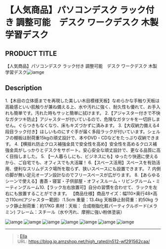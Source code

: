# 【人気商品】パソコンデスク ラック付き 調整可能　デスク ワークデスク 木製 学習デスク


## PRODUCT TITLE 

【人気商品】パソコンデスク ラック付き 調整可能　デスク ワークデスク 木製 学習デスク![iamge](https://b2bfiles1.gigab2b.cn/image/wkseller/301/20211008_c11575bb702ed9923f3b503c7349fd59.jpg)

## Description

1.【木目の立体感までを再現した美しい木目模様天板】なめらかな手触り天板は高級感といい肌触りが兼ね備える上、水や汚れに強く、耐久性も優れて、お手入れも簡単です。汚れた時もサッと簡単に拭けます。
2.【アジャスター付きで不快なガタツキ防止】アジャスターが付いているので、危険なガタツキを一切許しません。ぐらつきもなくなり、床もキズづかずに済みます。
3.【大収納力備える4段目ラック付き】ほしいものにすぐ手が届く多段ラックが付いています。シェルフの棚板は耐荷重15kgの頑丈設計で、本やDVD・CDなどをたっぷり収納できます。
4.【横揺れ防止クロス補強金具で安全性を高め】安全性を高めるクロス補強金具がしっかりとデスクをサポート。安心安全な頑丈設計で、更なる品質に高く目指しました。
5. 【一人暮らしにも、ビジネスにも】ゆったり快適に使えるから、ご自宅でも、オフィスでも大活躍！
6.【スペース活用】スペースを有効活用、便利なスリムデスク場所を取らず、狭いスペースにも設置できます。
7. 内側の脚が無い足元オープン設計なのでフリースペースが広がります。
8.【あらゆるシーンで使える】書斎・寝室・子供部屋・オフィスルーム・リビングルーム・ミーティングルーム10.【ラック左右放置可】自分の習慣を合わせて、ラックを左右にも放置することができます。
【商品仕様】商品サイズ：幅110×奥行48×高さ110cm(アジャスター範囲）:1.5cm 重量：13.4kg    天板静止耐荷重：約50kg  ラック静止耐荷重：約17KG 素材：天板： 合成樹脂化粧パーティクルボード(メラミン) フレーム：スチール（水や汚れ、摩擦に強い粉体塗装）

![iamge](https://b2bfiles1.gigab2b.cn/image/wkseller/301/20240118_1adea1b57bfcfd7fe941c5f77cab2c8d.jpg)
![iamge](https://b2bfiles1.gigab2b.cn/image/wkseller/301/20211008_59d68584b7ec495f860e00ff9b6467b7.jpg)
![iamge](https://b2bfiles1.gigab2b.cn/image/wkseller/301/20211008_0c4d3b800388c71c1c0c48784bbd36cd.jpg)
![iamge](https://b2bfiles1.gigab2b.cn/image/wkseller/301/20211008_07d1ebd25eec50dad4c092a05b42511c.jpg)
![iamge](https://b2bfiles1.gigab2b.cn/image/wkseller/301/20211008_e0ddff2c58ecbe89f6400983b7e3d3f5.jpg)
![iamge](https://b2bfiles1.gigab2b.cn/image/wkseller/301/20211008_1582dc1af243d9b81c0c5fa07c769bc0.jpg)
![iamge](https://b2bfiles1.gigab2b.cn/image/wkseller/301/20211008_dd8a9193a33a750098b2484a2e8b85a0.jpg)


---

> : [Ella](https://blog.jp.amzshop.net/)  
> URL: https://blog.jp.amzshop.net/high_rated/n512-wf291562caa/  

